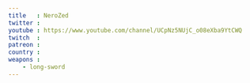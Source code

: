 ```yaml
---
title   : NeroZed
twitter : 
youtube : https://www.youtube.com/channel/UCpNz5NUjC_o08eXba9YtCWQ
twitch  : 
patreon : 
country : 
weapons :
    - long-sword
---
```


